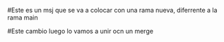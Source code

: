 #Este es un msj que se va a colocar con una rama nueva, diferrente a la rama main

#Este cambio luego lo vamos a unir ocn un merge

